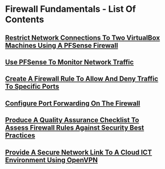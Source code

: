 # Firewall Fundamentals - List Of Contents

## [Restrict Network Connections To Two VirtualBox Machines Using A PFSense Firewall](https://github.com/aaronamran/MSAF-System-Administration-Fundamentals/blob/main/Firewall%20Fundamentals/use-pfsense-firewall-restrict-network-connections.md)

## [Use PFSense To Monitor Network Traffic](https://github.com/aaronamran/MSAF-System-Administration-Fundamentals/blob/main/Firewall%20Fundamentals/use-pfsense-monitor-network-traffic.md)

## [Create A Firewall Rule To Allow And Deny Traffic To Specific Ports](https://github.com/aaronamran/MSAF-System-Administration-Fundamentals/blob/main/Firewall%20Fundamentals/create-firewall-rule-allow-deny-traffic.md)

## [Configure Port Forwarding On The Firewall](https://github.com/aaronamran/MSAF-System-Administration-Fundamentals/blob/main/Firewall%20Fundamentals/configure-firewall-port-forwarding.md)

## [Produce A Quality Assurance Checklist To Assess Firewall Rules Against Security Best Practices](https://github.com/aaronamran/MSAF-System-Administration-Fundamentals/blob/main/Firewall%20Fundamentals/quality-assurance-checklist-asess-firewall-rules.md)

## [Provide A Secure Network Link To A Cloud ICT Environment Using OpenVPN](https://github.com/aaronamran/MSAF-System-Administration-Fundamentals/blob/main/Firewall%20Fundamentals/secure-network-link-cloud-ict-openvpn.md)
